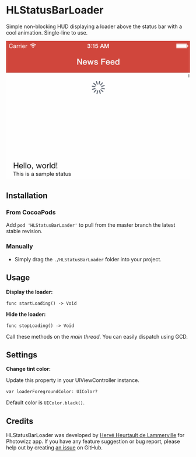 # HLStatusBarLoader

Simple non-blocking HUD displaying a loader above the status bar with a cool animation. Single-line to use.

![HLStatusBarLoader sample](https://raw.githubusercontent.com/fiftydegrees/HLStatusBarLoader/master/README-Files/hlstatusbarloader-sample.gif)

## Installation

### From CocoaPods

Add `pod 'HLStatusBarLoader'` to pull from the master branch the latest stable revision.

### Manually

* Simply drag the `./HLStatusBarLoader` folder into your project.

## Usage

**Display the loader:**

```
func startLoading() -> Void
```

**Hide the loader:**

```
func stopLoading() -> Void
```

Call these methods on the *main thread*. You can easily dispatch using GCD.

## Settings

**Change tint color:**

Update this property in your UIViewController instance.

```
var loaderForegroundColor: UIColor?
```
Default color is `UIColor.black()`.

## Credits

HLStatusBarLoader was developed by [Hervé Heurtault de Lammerville](http://www.hervedroit.com) for Photowizz app. If you have any feature suggestion or bug report, please help out by creating [an issue](https://github.com/fiftydegrees/HLStatusBarLoader/issues/new) on GitHub.